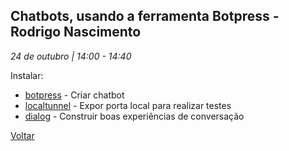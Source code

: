 ## Chatbots, usando a ferramenta Botpress - Rodrigo Nascimento
_24 de outubro | 14:00 - 14:40_

Instalar: 
* [botpress](https://www.npmjs.com/package/botpress) - Criar chatbot
* [localtunnel](https://www.npmjs.com/package/localtunnel) - Expor porta local para realizar testes
* [dialog](https://dialoganalytics.com/) - Construir boas experiências de conversação

[Voltar](/webbr2017)